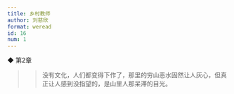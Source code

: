 ```yaml
---
title: 乡村教师
author: 刘慈欣
format: weread
id: 16
num: 1
---
```


◆ 第2章

>> 没有文化，人们都变得下作了，那里的穷山恶水固然让人灰心，但真正让人感到没指望的，是山里人那呆滞的目光。

